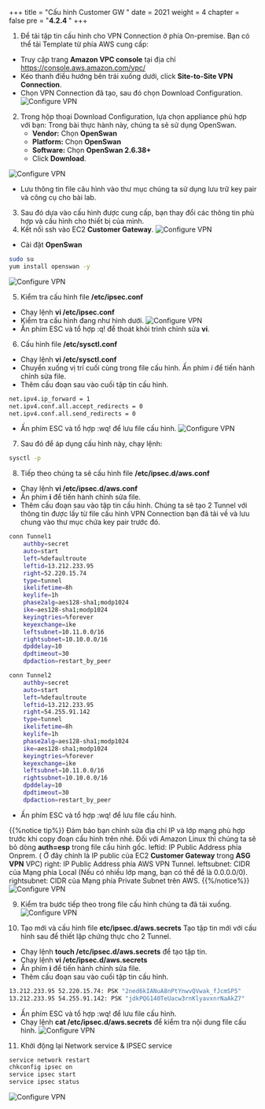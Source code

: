 +++
title = "Cấu hình Customer GW "
date = 2021
weight = 4
chapter = false
pre = "<b>4.2.4 </b>"
+++


1. Để tải tập tin cấu hình cho VPN Connection ở phía On-premise. Bạn có thể tải Template từ phía AWS cung cấp:
  + Truy cập trang **Amazon VPC console** tại địa chỉ https://console.aws.amazon.com/vpc/
  + Kéo thanh điều hướng bên trái xuống dưới, click **Site-to-Site VPN Connection**.
  + Chọn VPN Connection đã tạo, sau đó chọn Download Configuration.
![Configure VPN](/images/vpn/create-vpn6.png?width=90pc)

2. Trong hộp thoại Download Configuration, lựa chọn appliance phù hợp với bạn: Trong bài thực hành này, chúng ta sẽ sử dụng OpenSwan.
   + **Vendor:**	Chọn **OpenSwan**
   + **Platform:**	Chọn **OpenSwan**
   + **Software:**	Chọn **OpenSwan 2.6.38+**
   + Click **Download**.

![Configure VPN](/images/vpn/create-vpn8.png?width=90pc)
   + Lưu thông tin file câu hình vào thư mục chúng ta sử dụng lưu trữ key pair và công cụ cho bài lab.
  
3. Sau đó dựa vào cấu hình được cung cấp, bạn thay đổi các thông tin phù hợp và cấu hình cho thiết bị của mình.
4. Kết nối ssh vào EC2 **Customer Gateway**.
![Configure VPN](/images/vpn/configure-cgw.png?width=90pc)
  + Cài đặt **OpenSwan**
```bash
sudo su
yum install openswan -y
```
![Configure VPN](/images/vpn/configure-cgw2.png?width=90pc)


5. Kiểm tra cấu hình file **/etc/ipsec.conf**
 + Chạy lệnh **vi /etc/ipsec.conf**
 + Kiểm tra cấu hình đang như hình dưới.
![Configure VPN](/images/vpn/configure-cgw3.png?width=90pc)
 + Ấn phím ESC và tổ hợp :q! để thoát khỏi trình chỉnh sửa **vi**.

6. Cấu hình file **/etc/sysctl.conf**
 + Chạy lệnh **vi /etc/sysctl.conf**
 + Chuyển xuống vị trí cuối cùng trong file cấu hình. Ấn phím *i* để tiến hành chỉnh sửa file.
 + Thêm cấu đoạn sau vào cuối tập tin cấu hình.
```bash
net.ipv4.ip_forward = 1
net.ipv4.conf.all.accept_redirects = 0
net.ipv4.conf.all.send_redirects = 0
```
 + Ấn phím ESC và tổ hợp :wq! để lưu file cấu hình.
![Configure VPN](/images/vpn/configure-cgw4.png?width=90pc)

7. Sau đó để áp dụng cấu hình này, chạy lệnh:
```bash
sysctl -p
```
8. Tiếp theo chúng ta sẽ cấu hình file **/etc/ipsec.d/aws.conf**
 + Chạy lệnh **vi /etc/ipsec.d/aws.conf**
 + Ấn phím **i** để tiến hành chỉnh sửa file.
 + Thêm cấu đoạn sau vào tập tin cấu hình. Chúng ta sẽ tạo 2 Tunnel với thông tin được lấy từ file cấu hình VPN Connection bạn đã tải về và lưu chung vào thư mục chứa key pair trước đó.

```bash
conn Tunnel1
	authby=secret
	auto=start
	left=%defaultroute
	leftid=13.212.233.95
	right=52.220.15.74
	type=tunnel
	ikelifetime=8h
	keylife=1h
	phase2alg=aes128-sha1;modp1024
	ike=aes128-sha1;modp1024
	keyingtries=%forever
	keyexchange=ike
	leftsubnet=10.11.0.0/16
	rightsubnet=10.10.0.0/16
	dpddelay=10
	dpdtimeout=30
	dpdaction=restart_by_peer

conn Tunnel2
	authby=secret
	auto=start
	left=%defaultroute
	leftid=13.212.233.95
	right=54.255.91.142
	type=tunnel
	ikelifetime=8h
	keylife=1h
	phase2alg=aes128-sha1;modp1024
	ike=aes128-sha1;modp1024
	keyingtries=%forever
	keyexchange=ike
	leftsubnet=10.11.0.0/16
	rightsubnet=10.10.0.0/16
	dpddelay=10
	dpdtimeout=30
	dpdaction=restart_by_peer
```
 + Ấn phím ESC và tổ hợp :wq! để lưu file cấu hình.

{{%notice tip%}}
Đảm bảo bạn chỉnh sửa địa chỉ IP và lớp mạng phù hợp trước khi copy đoạn cấu hình trên nhé.
Đối với Amazon Linux thì chúng ta sẽ bỏ dòng **auth=esp** trong file cấu hình gốc.
leftid: IP Public Address phía Onprem. ( Ở đây chính là IP public của EC2 **Customer Gateway** trong **ASG VPN** VPC)
right: IP Public Address phía AWS VPN Tunnel.
leftsubnet: CIDR của Mạng phía Local (Nếu có nhiều lớp mạng, bạn có thể để là 0.0.0.0/0).
rightsubnet: CIDR của Mạng phía Private Subnet trên AWS.
{{%/notice%}}
![Configure VPN](/images/vpn/configure-cgw5.png?width=90pc)

9. Kiểm tra bước tiếp theo trong file cấu hình chúng ta đã tải xuống.
![Configure VPN](/images/vpn/configure-cgw6.png?width=90pc)

10. Tạo mới và cấu hình file **etc/ipsec.d/aws.secrets**
Tạo tập tin mới với cấu hình sau để thiết lập chứng thực cho 2 Tunnel.
 + Chạy lệnh **touch /etc/ipsec.d/aws.secrets** để tạo tập tin.
 + Chạy lệnh **vi /etc/ipsec.d/aws.secrets**
 + Ấn phím **i** để tiến hành chỉnh sửa file.
 + Thêm cấu đoạn sau vào cuối tập tin cấu hình.
```bash
13.212.233.95 52.220.15.74: PSK "2ned6kIANuA8nPtYnwvQVwak_fJcmSP5"
13.212.233.95 54.255.91.142: PSK "jdkPQG140TeUacw3rnKlyavxnrNaAkZ7"
```
 + Ấn phím ESC và tổ hợp :wq! để lưu file cấu hình.
 + Chạy lệnh **cat /etc/ipsec.d/aws.secrets** để kiểm tra nội dung file cấu hình.
![Configure VPN](/images/vpn/configure-cgw7.png?width=90pc)


11. Khởi động lại Network service & IPSEC service
```bash
service network restart 
chkconfig ipsec on
service ipsec start
service ipsec status
```

![Configure VPN](/images/vpn/configure-cgw8.png?width=90pc)


